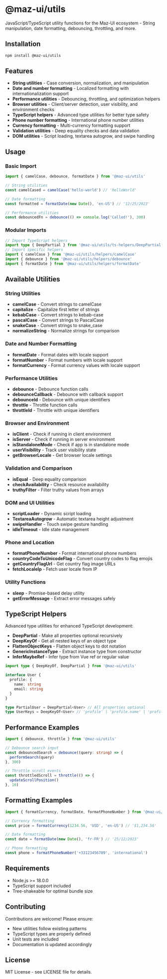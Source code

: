 # @maz-ui/utils

JavaScript/TypeScript utility functions for the Maz-UI ecosystem - String manipulation, date formatting, debouncing, throttling, and more.

## Installation

```bash
npm install @maz-ui/utils
```

## Features

- **String utilities** - Case conversion, normalization, and manipulation
- **Date and number formatting** - Localized formatting with internationalization support
- **Performance utilities** - Debouncing, throttling, and optimization helpers
- **Browser utilities** - Client/server detection, user visibility, and environment checks
- **TypeScript helpers** - Advanced type utilities for better type safety
- **Phone number formatting** - International phone number utilities
- **Currency formatting** - Multi-currency formatting support
- **Validation utilities** - Deep equality checks and data validation
- **DOM utilities** - Script loading, textarea autogrow, and swipe handling

## Usage

### Basic Import

```typescript
import { camelCase, debounce, formatDate } from '@maz-ui/utils'

// String utilities
const camelCased = camelCase('hello-world') // 'helloWorld'

// Date formatting
const formatted = formatDate(new Date(), 'en-US') // '12/25/2023'

// Performance utilities
const debouncedFn = debounce(() => console.log('Called!'), 300)
```

### Modular Imports

```typescript
// Import TypeScript helpers
import type { DeepPartial } from '@maz-ui/utils/ts-helpers/DeepPartial'
// Import specific helpers
import { camelCase } from '@maz-ui/utils/helpers/camelCase'
import { debounce } from '@maz-ui/utils/helpers/debounce'
import { formatDate } from '@maz-ui/utils/helpers/formatDate'
```

## Available Utilities

### String Utilities

- **camelCase** - Convert strings to camelCase
- **capitalize** - Capitalize first letter of strings
- **kebabCase** - Convert strings to kebab-case
- **pascalCase** - Convert strings to PascalCase
- **snakeCase** - Convert strings to snake_case
- **normalizeString** - Normalize strings for comparison

### Date and Number Formatting

- **formatDate** - Format dates with locale support
- **formatNumber** - Format numbers with locale support
- **formatCurrency** - Format currency values with locale support

### Performance Utilities

- **debounce** - Debounce function calls
- **debounceCallback** - Debounce with callback support
- **debounceId** - Debounce with unique identifiers
- **throttle** - Throttle function calls
- **throttleId** - Throttle with unique identifiers

### Browser and Environment

- **isClient** - Check if running in client environment
- **isServer** - Check if running in server environment
- **isStandaloneMode** - Check if app is in standalone mode
- **userVisibility** - Track user visibility state
- **getBrowserLocale** - Get browser locale settings

### Validation and Comparison

- **isEqual** - Deep equality comparison
- **checkAvailability** - Check resource availability
- **truthyFilter** - Filter truthy values from arrays

### DOM and UI Utilities

- **scriptLoader** - Dynamic script loading
- **TextareaAutogrow** - Automatic textarea height adjustment
- **swipeHandler** - Touch swipe gesture handling
- **idleTimeout** - Idle state management

### Phone and Location

- **formatPhoneNumber** - Format international phone numbers
- **countryCodeToUnicodeFlag** - Convert country codes to flag emojis
- **getCountryFlagUrl** - Get country flag image URLs
- **fetchLocaleIp** - Fetch user locale from IP

### Utility Functions

- **sleep** - Promise-based delay utility
- **getErrorMessage** - Extract error messages safely

## TypeScript Helpers

Advanced type utilities for enhanced TypeScript development:

- **DeepPartial<T>** - Make all properties optional recursively
- **DeepKeyOf<T>** - Get all nested keys of an object type
- **FlattenObjectKeys<T>** - Flatten object keys to dot notation
- **GenericInstanceType<T>** - Extract instance type from constructor
- **InferMaybeRef<T>** - Infer type from Vue ref or regular value

```typescript
import type { DeepKeyOf, DeepPartial } from '@maz-ui/utils'

interface User {
  profile: {
    name: string
    email: string
  }
}

type PartialUser = DeepPartial<User> // All properties optional
type UserKeys = DeepKeyOf<User> // 'profile' | 'profile.name' | 'profile.email'
```

## Performance Examples

```typescript
import { debounce, throttle } from '@maz-ui/utils'

// Debounce search input
const debouncedSearch = debounce((query: string) => {
  performSearch(query)
}, 300)

// Throttle scroll events
const throttledScroll = throttle(() => {
  updateScrollPosition()
}, 16)
```

## Formatting Examples

```typescript
import { formatCurrency, formatDate, formatPhoneNumber } from '@maz-ui/utils'

// Currency formatting
const price = formatCurrency(1234.56, 'USD', 'en-US') // '$1,234.56'

// Date formatting
const date = formatDate(new Date(), 'fr-FR') // '25/12/2023'

// Phone formatting
const phone = formatPhoneNumber('+33123456789', 'international')
```

## Requirements

- Node.js >= 18.0.0
- TypeScript support included
- Tree-shakeable for optimal bundle size

## Contributing

Contributions are welcome! Please ensure:

- New utilities follow existing patterns
- TypeScript types are properly defined
- Unit tests are included
- Documentation is updated accordingly

## License

MIT License - see LICENSE file for details.

